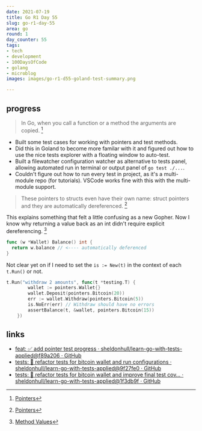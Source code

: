```yaml
---
date: 2021-07-19
title: Go R1 Day 55
slug: go-r1-day-55
area: go
round: 1
day_counter: 55
tags:
- tech
- development
- 100DaysOfCode
- golang
- microblog
images: images/go-r1-d55-goland-test-summary.png

---
```


## progress

> In Go, when you call a function or a method the arguments are copied. [^pointers]

- Built some test cases for working with pointers and test methods.
- Did this in Goland to become more familar with it and figured out how to use the nice tests explorer with a floating window to auto-test.
- Built a filewatcher configuration watcher as alternative to tests panel, allowing automated run in terminal or output panel of `go test ./...`.
- Couldn't figure out how to run every test in project, as it's a multi-module repo (for tutorials).
VSCode works fine with this with the multi-module support.

> These pointers to structs even have their own name: struct pointers and they are automatically dereferenced.  [^pointers]

This explains something that felt a little confusing as a new Gopher.
Now I know why returning a value back as an int didn't require explicit dereferencing. [^dereferencing]

```go
func (w *Wallet) Balance() int {
  return w.balance // <---- automatically deferenced
}
```

Not clear yet on if I need to set the `is := New(t)` in the context of each `t.Run()` or not.

```go
t.Run("withdraw 2 amounts", func(t *testing.T) {
		wallet := pointers.Wallet{}
		wallet.Deposit(pointers.Bitcoin(20))
		err := wallet.Withdraw(pointers.Bitcoin(5))
		is.NoErr(err) // Withdraw should have no errors
		assertBalance(t, &wallet, pointers.Bitcoin(15))
	})
```

## links

- [feat: ✅ add pointer test progress · sheldonhull/learn-go-with-tests-applied@f89a206 · GitHub](https://github.com/sheldonhull/learn-go-with-tests-applied/commit/f89a2069def3c99c6a0199b64b826034e8b37edc)
- [tests: 🧪 refactor tests for bitcoin wallet and run configurations · sheldonhull/learn-go-with-tests-applied@9f27fe0 · GitHub](https://github.com/sheldonhull/learn-go-with-tests-applied/commit/9f27fe07a8437de7182698c820733b4d57c1be28)
- [tests: 🧪 refactor tests for bitcoin wallet and improve final test cov… · sheldonhull/learn-go-with-tests-applied@1f3db9f · GitHub](https://github.com/sheldonhull/learn-go-with-tests-applied/commit/1f3db9f57ee622f90f5de50c01073891c4457d92)

[^pointers]: [Pointers](https://quii.gitbook.io/learn-go-with-tests/go-fundamentals/pointers-and-errors)
[^dereferencing]: [Method Values](https://golang.org/ref/spec#Method_values)
